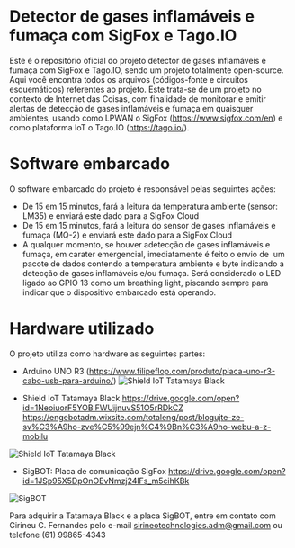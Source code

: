 # Detector de gases inflamáveis e fumaça com SigFox e Tago.IO

Este é o repositório oficial do projeto detector de gases inflamáveis e fumaça com SigFox e Tago.IO, sendo um projeto totalmente open-source. Aqui você encontra todos os arquivos (códigos-fonte e circuitos esquemáticos) referentes ao projeto.
Este trata-se de um projeto no contexto de Internet das Coisas, com finalidade de monitorar e emitir alertas de detecção de gases inflamáveis e fumaça em quaisquer ambientes, usando como LPWAN o SigFox (https://www.sigfox.com/en) e como plataforma IoT o Tago.IO (https://tago.io/).

# Software embarcado

O software embarcado do projeto é responsável pelas seguintes ações:

* De 15 em 15 minutos, fará a leitura da temperatura ambiente (sensor: LM35) e enviará este dado para a SigFox Cloud
* De 15 em 15 minutos, fará a leitura do sensor de gases inflamáveis e fumaça (MQ-2) e enviará este dado para a SigFox Cloud
* A qualquer momento, se houver adetecção de gases inflamáveis e fumaça, em carater emergencial, imediatamente é feito o envio de  um pacote de dados contendo a temperatura ambiente e byte indicando a detecção de gases inflamáveis e/ou fumaça.
Será considerado o LED ligado ao GPIO 13 como um breathing light, piscando sempre para indicar que o dispositivo embarcado está operando.

# Hardware utilizado

O projeto utiliza como hardware as seguintes partes:
 
* Arduino UNO R3 (https://www.filipeflop.com/produto/placa-uno-r3-cabo-usb-para-arduino/)
![Shield IoT Tatamaya Black](https://github.com/phfbertoleti/detector_gas_inflamavel_sigfox_tagoio/blob/master/hardware_imagens/arduino_uno.jpeg)

* Shield IoT Tatamaya Black
https://drive.google.com/open?id=1NeoiuorF5YOBlFWUijnuvS51O5rRDkCZ
https://engebotadm.wixsite.com/totaleng/post/blogujte-ze-sv%C3%A9ho-zve%C5%99ejn%C4%9Bn%C3%A9ho-webu-a-z-mobilu

![Shield IoT Tatamaya Black](https://github.com/phfbertoleti/detector_gas_inflamavel_sigfox_tagoio/blob/master/hardware_imagens/tatamaya_black.jpg)

* SigBOT: Placa de comunicação SigFox
https://drive.google.com/open?id=1JSp95X5DpOnOEvNmzj24lFs_m5cihKBk

![SigBOT](https://github.com/phfbertoleti/detector_gas_inflamavel_sigfox_tagoio/blob/master/hardware_imagens/sigbot.jpg)

Para adquirir a Tatamaya Black e a placa SigBOT, entre em contato com Cirineu C. Fernandes pelo e-mail sirineotechnologies.adm@gmail.com ou telefone (61) 99865-4343
